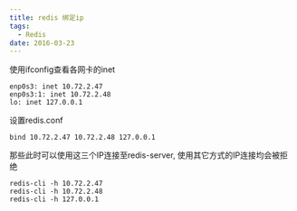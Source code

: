 ```yaml
---
title: redis 绑定ip
tags:
  - Redis
date: 2016-03-23
---
```


使用ifconfig查看各网卡的inet
```
enp0s3: inet 10.72.2.47
enp0s3:1: inet 10.72.2.48
lo: inet 127.0.0.1
```

设置redis.conf
```
bind 10.72.2.47 10.72.2.48 127.0.0.1
```

那些此时可以使用这三个IP连接至redis-server, 使用其它方式的IP连接均会被拒绝
```
redis-cli -h 10.72.2.47
redis-cli -h 10.72.2.48
redis-cli -h 127.0.0.1
```
